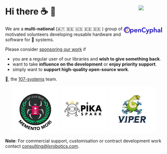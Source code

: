 <a href="https://107-systems.org/"><img align="right" src="https://raw.githubusercontent.com/107-systems/.github/main/logo/107-systems.png" width="15%"></a>
Hi there :coffee: :wave:
========================
<a href="https://opencyphal.org/"><img align="right" src="https://raw.githubusercontent.com/107-systems/.github/main/logo/opencyphal.svg" width="25%"></a>
We are a **multi-national** (:austria: :belgium: :us: :estonia: :de: ) group of motivated volunteers developing reusable hardware and software for :robot: systems.

Please consider [sponsoring our work](https://github.com/sponsors/107-systems) if
* you are a regular user of our libraries and **wish to give something back**.
* want to take **influence on the development** or **enjoy priority support**.
* simply want to **support high-quality open-source work**.

:hugs:, the [107-systems](https://107-systems.org/) team.

<p align="center">
  <a href="https://github.com/107-systems/l3xz"><img src="https://raw.githubusercontent.com/107-systems/.github/main/logo/l3xz-107-quick-nav.png" width="30%"></a>
  <a href="https://github.com/pika-spark"><img src="https://raw.githubusercontent.com/107-systems/.github/main/logo/pika-spark-107-quick-nav.png" width="30%"></a>
  <a href="https://github.com/107-systems/viper"><img src="https://raw.githubusercontent.com/107-systems/.github/main/logo/viper-107-quick-nav.jpg" width="30%"></a>
</p>

**Note**: For commercial support, customisation or contract development work contact consulting@lxrobotics.com.

